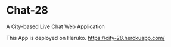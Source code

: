 # Chat-28
A City-based Live Chat Web Application

This App is deployed on Heruko. 
https://city-28.herokuapp.com/
